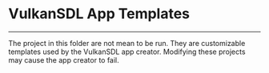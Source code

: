 # VulkanSDL App Templates
---
The project in this folder are not mean to be run. They are customizable templates used by the VulkanSDL app creator. Modifying these projects may cause the app creator to fail.
